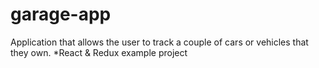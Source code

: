 # garage-app
Application that allows the user to track a couple of cars or vehicles that they own. *React &amp; Redux example project 
